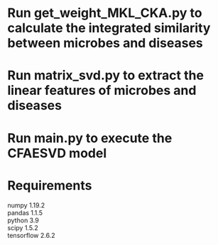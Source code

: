 

# Run get_weight_MKL_CKA.py to calculate the integrated similarity between microbes and diseases
# Run matrix_svd.py to extract the linear features of microbes and diseases
# Run main.py to execute the CFAESVD model

# Requirements
numpy                     1.19.2          
pandas                    1.1.5           
python                    3.9               
scipy                     1.5.2            
tensorflow                2.6.2                 
